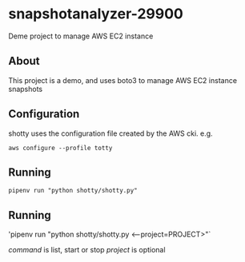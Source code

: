 # snapshotanalyzer-29900
Deme project to manage AWS EC2 instance

## About

This project is a demo, and uses boto3 to manage AWS EC2 instance snapshots

## Configuration

shotty uses the configuration file created by the AWS cki. e.g. 

`aws configure --profile totty`

## Running

`pipenv run "python shotty/shotty.py"`

## Running

'pipenv run "python shotty/shotty.py <command> <--project=PROJECT>"`

*command* is list, start or stop
*project* is optional
